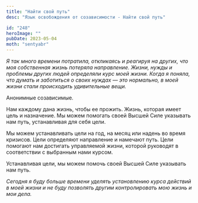 ```yaml
---
title: "Найти свой путь"
desc: "Язык освобождения от созависимости - Найти свой путь"

id: "248"
heroImage: ""
pubDate: 2023-05-04
moth: "sentyabr"
---
```


_Я_ _так_ _много_ _времени_ _потратила,_ _откликаясь_ _и_ _реагируя_ _на_
_других,_ _что_ _моя_ _собственная_ _жизнь_ _потеряла_ _направление._ _Жизни,_
_нужды_ _и_ _проблемы_ _других_ _людей_ _определяли_ _курс_ _моей_ _жизни._
_Когда_ _я_ _поняла,_ _что_ _думать_ _и_ _заботиться_ _о_ _своих_ _нуждах_ _—_
_это_ _нормально,_ _в_ _моей_ _жизни_ _стали_ _происходить_ _удивительные_
_вещи._

Анонимные созависимые.

Нам каждому дана жизнь, чтобы ее прожить. Жизнь, которая имеет цель и
назначение. Мы можем помогать своей Высшей Силе указывать нам путь,
устанавливая для себя цели.

Мы можем устанавливать цели на год, на месяц или надень во время кризисов.
Цели определяют направление и намечают путь. Цели помогают нам достигать
управляемой жизни, которой руководят в соответствии с выбранным нами курсом.

Устанавливая цели, мы можем помочь своей Высшей Силе указывать нам путь.

_Сегодня_ _я_ _буду_ _больше_ _времени_ _уделять_ _установлению_ _курса_
_действий_ _в_ _моей_ _жизни_ _и_ _не_ _буду_ _позволять_ _другим_
_контролировать_ _мою_ _жизнь_ _и_ _мои_ _дела._
